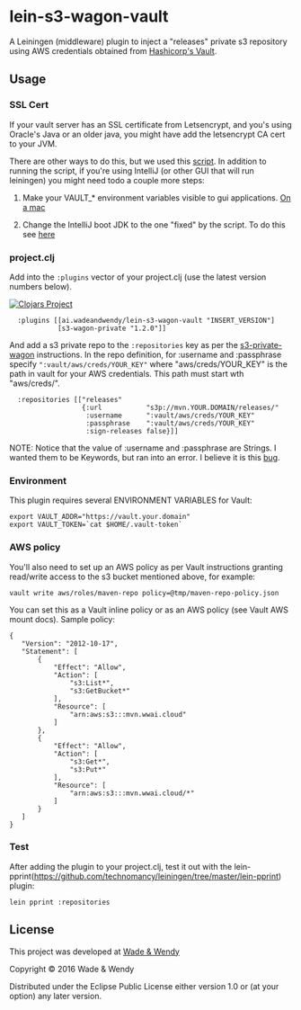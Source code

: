 # lein-s3-wagon-vault

A Leiningen (middleware) plugin to inject a "releases" private s3
repository using AWS credentials obtained from [Hashicorp's Vault](https://www.vaultproject.io/docs/secrets/aws/).

## Usage

### SSL Cert

If your vault server has an SSL certificate from Letsencrypt, and you's using
Oracle's Java or an older java, you might have add the letsencrypt CA cert
to your JVM.

There are other ways to do this, but we used this [script](https://gist.github.com/Firefishy/109b0f1a90156f6c933a50fe40aa777e). In addition 
to running the script, if you're using IntelliJ (or other GUI that will run leiningen) 
you might need todo a couple more steps:

1. Make your VAULT_* environment variables visible to gui applications.  [On a mac](http://stackoverflow.com/questions/135688/setting-environment-variables-in-os-x/32405815#32405815)

2. Change the IntelliJ boot JDK to the one "fixed" by the script.  To do this see [here](http://blog.jetbrains.com/idea/2015/05/intellij-idea-14-1-4-eap-141-1192-is-available/)



### project.clj

Add into the `:plugins` vector of your project.clj (use the latest version
numbers below).


[![Clojars Project](https://img.shields.io/clojars/v/ai.wadeandwendy/lein-s3-wagon-vault.svg)](https://clojars.org/ai.wadeandwendy/lein-s3-wagon-vault)


```
  :plugins [[ai.wadeandwendy/lein-s3-wagon-vault "INSERT_VERSION"]
            [s3-wagon-private "1.2.0"]]
```

And add a s3 private repo to the `:repositories` key as per the
[s3-private-wagon](https://github.com/technomancy/s3-wagon-private) instructions.
In the repo definition, for :username and :passphrase specify `":vault/aws/creds/YOUR_KEY"`
where "aws/creds/YOUR_KEY" is the path in vault for your AWS credentials.  This
path must start wth "aws/creds/".

```
  :repositories [["releases"
                  {:url           "s3p://mvn.YOUR.DOMAIN/releases/"
                   :username      ":vault/aws/creds/YOUR_KEY"
                   :passphrase    ":vault/aws/creds/YOUR_KEY"
                   :sign-releases false}]]
```

NOTE: Notice that the value of :username and :passphrase are Strings. I wanted
them to be Keywords, but ran into an error. I believe it is this [bug](https://github.com/technomancy/leiningen/issues/1643).

### Environment

This plugin requires several ENVIRONMENT VARIABLES for Vault:

```
export VAULT_ADDR="https://vault.your.domain"
export VAULT_TOKEN=`cat $HOME/.vault-token`
```

### AWS policy

You'll also need to set up an AWS policy as per Vault instructions granting
read/write access to the s3 bucket mentioned above, for example:

```
vault write aws/roles/maven-repo policy=@tmp/maven-repo-policy.json
```

You can set this as a Vault inline policy or as an AWS policy (see Vault AWS
mount docs).  Sample policy:

```
{
   "Version": "2012-10-17",
   "Statement": [
       {
           "Effect": "Allow",
           "Action": [
               "s3:List*",
               "s3:GetBucket*"
           ],
           "Resource": [
               "arn:aws:s3:::mvn.wwai.cloud"
           ]
       },
       {
           "Effect": "Allow",
           "Action": [
               "s3:Get*",
               "s3:Put*"
           ],
           "Resource": [
               "arn:aws:s3:::mvn.wwai.cloud/*"
           ]
       }
   ]
}
```

### Test

After adding the plugin to your project.clj, test it out with the
lein-pprint(https://github.com/technomancy/leiningen/tree/master/lein-pprint)
plugin:

```
lein pprint :repositories
```

## License

This project was developed at [Wade & Wendy](http://wadeandwendy.ai)

Copyright © 2016 Wade & Wendy

Distributed under the Eclipse Public License either version 1.0 or (at
your option) any later version.
